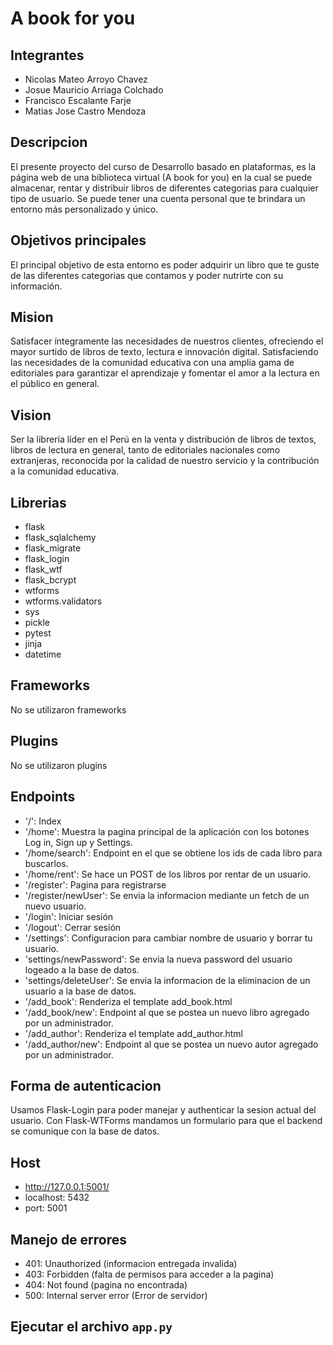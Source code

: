 # A book for you

## Integrantes

- Nicolas Mateo Arroyo Chavez
- Josue Mauricio Arriaga Colchado
- Francisco Escalante Farje
- Matias Jose Castro Mendoza

## Descripcion
El presente proyecto del curso de Desarrollo basado en plataformas, es la página web de una biblioteca virtual (A book for you) en la cual se puede almacenar, rentar y distribuir libros de diferentes categorias para cualquier tipo de usuario. Se puede tener una cuenta personal que te brindara un entorno más personalizado y único.

## Objetivos principales
El principal objetivo de esta entorno es poder adquirir un libro que te guste de las diferentes categorias que contamos y poder nutrirte con su información.

## Mision
Satisfacer íntegramente las necesidades de nuestros clientes, ofreciendo el mayor surtido de libros de texto, lectura e innovación digital.  Satisfaciendo las necesidades de la comunidad educativa con una amplia gama de editoriales para garantizar el aprendizaje y fomentar el amor a la lectura en el público en general.

## Vision
Ser la librería líder en el Perú en la venta y distribución de libros de textos, libros de lectura en general, tanto de editoriales nacionales como extranjeras, reconocida por la calidad de nuestro servicio y la contribución a la comunidad educativa.

## Librerias
- flask
- flask_sqlalchemy
- flask_migrate
- flask_login
- flask_wtf
- flask_bcrypt
- wtforms
- wtforms.validators
- sys
- pickle
- pytest
- jinja
- datetime

## Frameworks
No se utilizaron frameworks

## Plugins
No se utilizaron plugins

## Endpoints
- '/': Index
- '/home': Muestra la pagina principal de la aplicación con los botones Log in, Sign up y Settings.
- '/home/search': Endpoint en el que se obtiene los ids de cada libro para buscarlos.
- '/home/rent': Se hace un POST de los libros por rentar de un usuario.
- '/register': Pagina para registrarse
- '/register/newUser': Se envia la informacion mediante un fetch de un nuevo usuario.
- '/login': Iniciar sesión
- '/logout': Cerrar sesión
- '/settings': Configuracion para cambiar nombre de usuario y borrar tu usuario.
- 'settings/newPassword': Se envia la nueva password del usuario logeado a la base de datos.
- 'settings/deleteUser':  Se envia la informacion de la eliminacion de un usuario a la base de datos.
- '/add_book': Renderiza el template add_book.html
- '/add_book/new': Endpoint al que se postea un nuevo libro agregado por un administrador.
- '/add_author': Renderiza el template add_author.html
- '/add_author/new': Endpoint al que se postea un nuevo autor agregado por un administrador.

## Forma de autenticacion
Usamos Flask-Login para poder manejar y authenticar la sesion actual del usuario. Con Flask-WTForms mandamos un formulario para que el backend se comunique con la base de datos.

## Host
- http://127.0.0.1:5001/
- localhost: 5432
- port: 5001

## Manejo de errores
- 401: Unauthorized (informacion entregada invalida)
- 403: Forbidden (falta de permisos para acceder a la pagina)
- 404: Not found (pagina no encontrada)
- 500: Internal server error (Error de servidor)

## Ejecutar el archivo `app.py`
